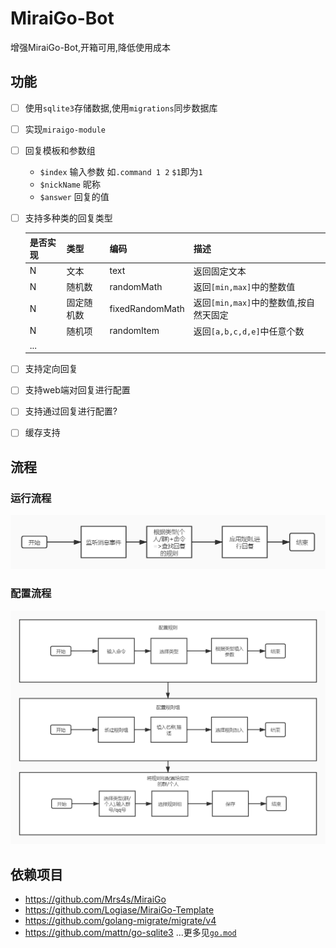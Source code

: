 # MiraiGo-Bot
增强MiraiGo-Bot,开箱可用,降低使用成本

## 功能
* [ ] 使用`sqlite3`存储数据,使用`migrations`同步数据库
* [ ] 实现`miraigo-module`
* [ ] 回复模板和参数组
  * `$index` 输入参数 如`.command 1 2` `$1`即为`1`
  * `$nickName` 昵称
  * `$answer` 回复的值
* [ ] 支持多种类的回复类型

  是否实现|类型|编码|描述
  -|-|-|-
  N|文本|text|返回固定文本
  N|随机数|randomMath|返回`[min,max]`中的整数值
  N|固定随机数|fixedRandomMath|返回`[min,max]`中的整数值,按自然天固定
  N|随机项|randomItem|返回`[a,b,c,d,e]`中任意个数
  ...|



* [ ] 支持定向回复
* [ ] 支持web端对回复进行配置
* [ ] 支持通过回复进行配置?
* [ ] 缓存支持

## 流程
### 运行流程
![](./assets/images/运行流程.jpg)
### 配置流程
![](./assets/images/配置流程.jpg)

## 依赖项目
* https://github.com/Mrs4s/MiraiGo
* https://github.com/Logiase/MiraiGo-Template
* https://github.com/golang-migrate/migrate/v4
* https://github.com/mattn/go-sqlite3
...更多见[`go.mod`](go.mod)